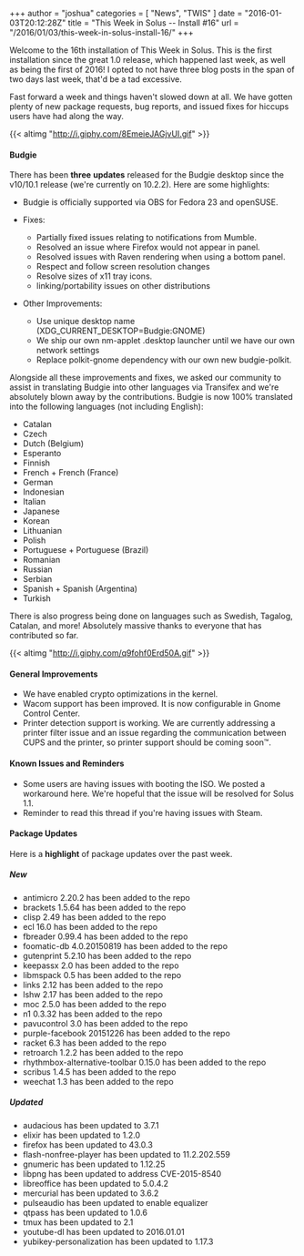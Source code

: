 +++
author = "joshua"
categories = [
"News",
"TWIS"
]
date =  "2016-01-03T20:12:28Z"
title = "This Week in Solus -- Install #16"
url = "/2016/01/03/this-week-in-solus-install-16/"
+++ 

Welcome to the 16th installation of This Week in Solus. This is the first installation since the great 1.0 release, which happened last week, as well as being the first of 2016! I opted to not have three blog posts in the span of two days last week, that'd be a tad excessive.

Fast forward a week and things haven't slowed down at all. We have gotten plenty of new package requests, bug reports, and issued fixes for hiccups users have had along the way.

{{< altimg "http://i.giphy.com/8EmeieJAGjvUI.gif" >}}

#### Budgie

There has been **three** **updates** released for the Budgie desktop since the v10/10.1 release (we're currently on 10.2.2). Here are some highlights:

- Budgie is officially supported via OBS for Fedora 23 and openSUSE.
- Fixes: 
  - Partially fixed issues relating to notifications from Mumble.
  - Resolved an issue where Firefox would not appear in panel.
  - Resolved issues with Raven rendering when using a bottom panel.
  - Respect and follow screen resolution changes
  - Resolve sizes of x11 tray icons.
  - linking/portability issues on other distributions

- Other Improvements: 
  - Use unique desktop name (XDG_CURRENT_DESKTOP=Budgie:GNOME)
  - We ship our own nm-applet .desktop launcher until we have our own network settings
  - Replace polkit-gnome dependency with our own new budgie-polkit.

Alongside all these improvements and fixes, we asked our community to assist in translating Budgie into other languages via Transifex and we're absolutely blown away by the contributions.
Budgie is now 100% translated into the following languages (not including English):

- Catalan
- Czech
- Dutch (Belgium)
- Esperanto
- Finnish
- French + French (France)
- German
- Indonesian
- Italian
- Japanese
- Korean
- Lithuanian
- Polish
- Portuguese + Portuguese (Brazil)
- Romanian
- Russian
- Serbian
- Spanish + Spanish (Argentina)
- Turkish

There is also progress being done on languages such as Swedish, Tagalog, Catalan, and more! Absolutely massive thanks to everyone that has contributed so far.

{{< altimg "http://i.giphy.com/q9fohf0Erd50A.gif" >}}

#### General Improvements

- We have enabled crypto optimizations in the kernel.
- Wacom support has been improved. It is now configurable in Gnome Control Center.
- Printer detection support is working. We are currently addressing a printer filter issue and an issue regarding the communication between CUPS and the printer, so printer support should be coming soon™.

#### Known Issues and Reminders

- Some users are having issues with booting the ISO. We posted a workaround here. We're hopeful that the issue will be resolved for Solus 1.1.
- Reminder to read this thread if you're having issues with Steam.

#### Package Updates

Here is a **highlight** of package updates over the past week.

##### New

- antimicro 2.20.2 has been added to the repo
- brackets 1.5.64 has been added to the repo
- clisp 2.49 has been added to the repo
- ecl 16.0 has been added to the repo
- fbreader 0.99.4 has been added to the repo
- foomatic-db 4.0.20150819 has been added to the repo
- gutenprint 5.2.10 has been added to the repo
- keepassx 2.0 has been added to the repo
- libmspack 0.5 has been added to the repo
- links 2.12 has been added to the repo
- lshw 2.17 has been added to the repo
- moc 2.5.0 has been added to the repo
- n1 0.3.32 has been added to the repo
- pavucontrol 3.0 has been added to the repo
- purple-facebook 20151226 has been added to the repo
- racket 6.3 has been added to the repo
- retroarch 1.2.2 has been added to the repo
- rhythmbox-alternative-toolbar 0.15.0 has been added to the repo
- scribus 1.4.5 has been added to the repo
- weechat 1.3 has been added to the repo

##### Updated

- audacious has been updated to 3.7.1
- elixir has been updated to 1.2.0
- firefox has been updated to 43.0.3
- flash-nonfree-player has been updated to 11.2.202.559
- gnumeric has been updated to 1.12.25
- libpng has been updated to address CVE-2015-8540
- libreoffice has been updated to 5.0.4.2
- mercurial has been updated to 3.6.2
- pulseaudio has been updated to enable equalizer
- qtpass has been updated to 1.0.6
- tmux has been updated to 2.1
- youtube-dl has been updated to 2016.01.01
- yubikey-personalization has been updated to 1.17.3

